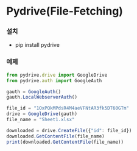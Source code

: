 # Pydrive(File-Fetching)

### 설치
- pip install pydrive

### 예제
```js
from pydrive.drive import GoogleDrive
from pydrive.auth import GoogleAuth

gauth = GoogleAuth()
gauth.LocalWebserverAuth()

file_id = "1OxPQkMPdsR4M4aeVFNtAR3fk5DT60GTm"
drive = GoogleDrive(gauth)
file_name = "Sheet1.xlsx"

downloaded = drive.CreateFile({"id": file_id})
downloaded.GetContentFile(file_name)
print(downloaded.GetContentFile(file_name))

```
